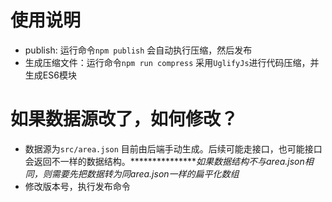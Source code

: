 # 使用说明
- publish: 运行命令`npm publish` 会自动执行压缩，然后发布
- 生成压缩文件：运行命令`npm run compress`
  采用`UglifyJs`进行代码压缩，并生成ES6模块

# 如果数据源改了，如何修改？
- 数据源为`src/area.json`
  目前由后端手动生成。后续可能走接口，也可能接口会返回不一样的数据结构。****************如果数据结构不与area.json相同，则需要先把数据转为同area.json一样的扁平化数组*
- 修改版本号，执行发布命令
